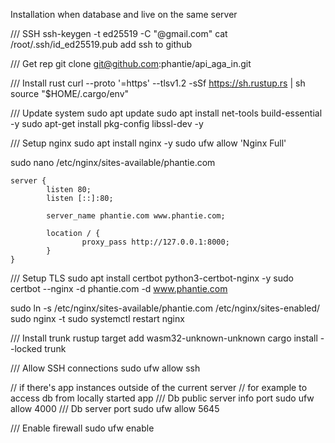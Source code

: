 Installation when database and live on the same server

/// SSH
ssh-keygen -t ed25519 -C "@gmail.com"
cat /root/.ssh/id_ed25519.pub
add ssh to github

/// Get rep
git clone git@github.com:phantie/api_aga_in.git

/// Install rust
curl --proto '=https' --tlsv1.2 -sSf https://sh.rustup.rs | sh
source "$HOME/.cargo/env"

/// Update system
sudo apt update
sudo apt install net-tools build-essential -y
sudo apt-get install pkg-config libssl-dev -y

/// Setup nginx
sudo apt install nginx -y
sudo ufw allow 'Nginx Full'

sudo nano /etc/nginx/sites-available/phantie.com

    server {
            listen 80;
            listen [::]:80;

            server_name phantie.com www.phantie.com;

            location / {
                    proxy_pass http://127.0.0.1:8000;
            }
    }

/// Setup TLS
sudo apt install certbot python3-certbot-nginx -y
sudo certbot --nginx -d phantie.com -d www.phantie.com

sudo ln -s /etc/nginx/sites-available/phantie.com /etc/nginx/sites-enabled/
sudo nginx -t
sudo systemctl restart nginx

/// Install trunk
rustup target add wasm32-unknown-unknown
cargo install --locked trunk

/// Allow SSH connections
sudo ufw allow ssh

// if there's app instances outside of the current server
// for example to access db from locally started app
/// Db public server info port
sudo ufw allow 4000
/// Db server port
sudo ufw allow 5645

/// Enable firewall
sudo ufw enable

